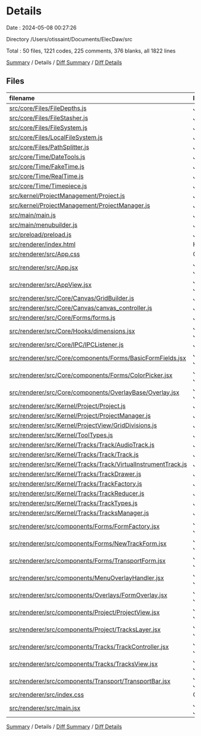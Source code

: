 # Details

Date : 2024-05-08 00:27:26

Directory /Users/otissaint/Documents/ElecDaw/src

Total : 50 files,  1221 codes, 225 comments, 376 blanks, all 1822 lines

[Summary](results.md) / Details / [Diff Summary](diff.md) / [Diff Details](diff-details.md)

## Files
| filename | language | code | comment | blank | total |
| :--- | :--- | ---: | ---: | ---: | ---: |
| [src/core/Files/FileDepths.js](/src/core/Files/FileDepths.js) | JavaScript | 6 | 0 | 1 | 7 |
| [src/core/Files/FileStasher.js](/src/core/Files/FileStasher.js) | JavaScript | 32 | 8 | 10 | 50 |
| [src/core/Files/FileSystem.js](/src/core/Files/FileSystem.js) | JavaScript | 5 | 6 | 3 | 14 |
| [src/core/Files/LocalFileSystem.js](/src/core/Files/LocalFileSystem.js) | JavaScript | 49 | 11 | 9 | 69 |
| [src/core/Files/PathSplitter.js](/src/core/Files/PathSplitter.js) | JavaScript | 34 | 6 | 8 | 48 |
| [src/core/Time/DateTools.js](/src/core/Time/DateTools.js) | JavaScript | 50 | 14 | 18 | 82 |
| [src/core/Time/FakeTime.js](/src/core/Time/FakeTime.js) | JavaScript | 16 | 9 | 9 | 34 |
| [src/core/Time/RealTime.js](/src/core/Time/RealTime.js) | JavaScript | 7 | 7 | 6 | 20 |
| [src/core/Time/Timepiece.js](/src/core/Time/Timepiece.js) | JavaScript | 10 | 7 | 6 | 23 |
| [src/kernel/ProjectManagement/Project.js](/src/kernel/ProjectManagement/Project.js) | JavaScript | 18 | 9 | 7 | 34 |
| [src/kernel/ProjectManagement/ProjectManager.js](/src/kernel/ProjectManagement/ProjectManager.js) | JavaScript | 14 | 9 | 8 | 31 |
| [src/main/main.js](/src/main/main.js) | JavaScript | 31 | 5 | 12 | 48 |
| [src/main/menubuilder.js](/src/main/menubuilder.js) | JavaScript | 29 | 5 | 4 | 38 |
| [src/preload/preload.js](/src/preload/preload.js) | JavaScript | 0 | 0 | 1 | 1 |
| [src/renderer/index.html](/src/renderer/index.html) | HTML | 12 | 0 | 1 | 13 |
| [src/renderer/src/App.css](/src/renderer/src/App.css) | CSS | 3 | 1 | 1 | 5 |
| [src/renderer/src/App.jsx](/src/renderer/src/App.jsx) | JavaScript JSX | 48 | 8 | 18 | 74 |
| [src/renderer/src/AppView.jsx](/src/renderer/src/AppView.jsx) | JavaScript JSX | 16 | 0 | 4 | 20 |
| [src/renderer/src/Core/Canvas/GridBuilder.js](/src/renderer/src/Core/Canvas/GridBuilder.js) | JavaScript | 33 | 8 | 16 | 57 |
| [src/renderer/src/Core/Canvas/canvas_controller.js](/src/renderer/src/Core/Canvas/canvas_controller.js) | JavaScript | 75 | 10 | 15 | 100 |
| [src/renderer/src/Core/Forms/forms.js](/src/renderer/src/Core/Forms/forms.js) | JavaScript | 14 | 2 | 6 | 22 |
| [src/renderer/src/Core/Hooks/dimensions.jsx](/src/renderer/src/Core/Hooks/dimensions.jsx) | JavaScript JSX | 21 | 0 | 7 | 28 |
| [src/renderer/src/Core/IPC/IPCListener.js](/src/renderer/src/Core/IPC/IPCListener.js) | JavaScript | 11 | 8 | 4 | 23 |
| [src/renderer/src/Core/components/Forms/BasicFormFields.jsx](/src/renderer/src/Core/components/Forms/BasicFormFields.jsx) | JavaScript JSX | 83 | 0 | 11 | 94 |
| [src/renderer/src/Core/components/Forms/ColorPicker.jsx](/src/renderer/src/Core/components/Forms/ColorPicker.jsx) | JavaScript JSX | 38 | 0 | 6 | 44 |
| [src/renderer/src/Core/components/OverlayBase/Overlay.jsx](/src/renderer/src/Core/components/OverlayBase/Overlay.jsx) | JavaScript JSX | 16 | 8 | 4 | 28 |
| [src/renderer/src/Kernel/Project/Project.js](/src/renderer/src/Kernel/Project/Project.js) | JavaScript | 28 | 13 | 15 | 56 |
| [src/renderer/src/Kernel/Project/ProjectManager.js](/src/renderer/src/Kernel/Project/ProjectManager.js) | JavaScript | 14 | 9 | 8 | 31 |
| [src/renderer/src/Kernel/ProjectView/GridDivisions.js](/src/renderer/src/Kernel/ProjectView/GridDivisions.js) | JavaScript | 12 | 3 | 5 | 20 |
| [src/renderer/src/Kernel/ToolTypes.js](/src/renderer/src/Kernel/ToolTypes.js) | JavaScript | 11 | 2 | 5 | 18 |
| [src/renderer/src/Kernel/Tracks/Track/AudioTrack.js](/src/renderer/src/Kernel/Tracks/Track/AudioTrack.js) | JavaScript | 9 | 0 | 5 | 14 |
| [src/renderer/src/Kernel/Tracks/Track/Track.js](/src/renderer/src/Kernel/Tracks/Track/Track.js) | JavaScript | 11 | 1 | 5 | 17 |
| [src/renderer/src/Kernel/Tracks/Track/VirtualInstrumentTrack.js](/src/renderer/src/Kernel/Tracks/Track/VirtualInstrumentTrack.js) | JavaScript | 9 | 0 | 5 | 14 |
| [src/renderer/src/Kernel/Tracks/TrackDrawer.js](/src/renderer/src/Kernel/Tracks/TrackDrawer.js) | JavaScript | 48 | 19 | 25 | 92 |
| [src/renderer/src/Kernel/Tracks/TrackFactory.js](/src/renderer/src/Kernel/Tracks/TrackFactory.js) | JavaScript | 10 | 1 | 1 | 12 |
| [src/renderer/src/Kernel/Tracks/TrackReducer.js](/src/renderer/src/Kernel/Tracks/TrackReducer.js) | JavaScript | 10 | 1 | 6 | 17 |
| [src/renderer/src/Kernel/Tracks/TrackTypes.js](/src/renderer/src/Kernel/Tracks/TrackTypes.js) | JavaScript | 17 | 0 | 5 | 22 |
| [src/renderer/src/Kernel/Tracks/TracksManager.js](/src/renderer/src/Kernel/Tracks/TracksManager.js) | JavaScript | 22 | 5 | 8 | 35 |
| [src/renderer/src/components/Forms/FormFactory.jsx](/src/renderer/src/components/Forms/FormFactory.jsx) | JavaScript JSX | 16 | 0 | 3 | 19 |
| [src/renderer/src/components/Forms/NewTrackForm.jsx](/src/renderer/src/components/Forms/NewTrackForm.jsx) | JavaScript JSX | 39 | 6 | 9 | 54 |
| [src/renderer/src/components/Forms/TransportForm.jsx](/src/renderer/src/components/Forms/TransportForm.jsx) | JavaScript JSX | 53 | 3 | 12 | 68 |
| [src/renderer/src/components/MenuOverlayHandler.jsx](/src/renderer/src/components/MenuOverlayHandler.jsx) | JavaScript JSX | 7 | 0 | 2 | 9 |
| [src/renderer/src/components/Overlays/FormOverlay.jsx](/src/renderer/src/components/Overlays/FormOverlay.jsx) | JavaScript JSX | 11 | 0 | 2 | 13 |
| [src/renderer/src/components/Project/ProjectView.jsx](/src/renderer/src/components/Project/ProjectView.jsx) | JavaScript JSX | 40 | 11 | 16 | 67 |
| [src/renderer/src/components/Project/TracksLayer.jsx](/src/renderer/src/components/Project/TracksLayer.jsx) | JavaScript JSX | 24 | 6 | 13 | 43 |
| [src/renderer/src/components/Tracks/TrackController.jsx](/src/renderer/src/components/Tracks/TrackController.jsx) | JavaScript JSX | 44 | 2 | 11 | 57 |
| [src/renderer/src/components/Tracks/TracksView.jsx](/src/renderer/src/components/Tracks/TracksView.jsx) | JavaScript JSX | 20 | 1 | 5 | 26 |
| [src/renderer/src/components/Transport/TransportBar.jsx](/src/renderer/src/components/Transport/TransportBar.jsx) | JavaScript JSX | 24 | 0 | 3 | 27 |
| [src/renderer/src/index.css](/src/renderer/src/index.css) | CSS | 64 | 1 | 10 | 75 |
| [src/renderer/src/main.jsx](/src/renderer/src/main.jsx) | JavaScript JSX | 7 | 0 | 2 | 9 |

[Summary](results.md) / Details / [Diff Summary](diff.md) / [Diff Details](diff-details.md)